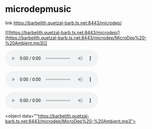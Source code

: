 # microdepmusic

link https://barbelith.quetzal-barb.ts.net:8443/microdep/

[[[https://barbelith.quetzal-barb.ts.net:8443/microdep/](https://barbelith.quetzal-barb.ts.net:8443/microdep/MicroDep%20-%20Ambient.mp3)]]

<audio controls>
  <source src="https://barbelith.quetzal-barb.ts.net:8443/microdep/MicroDep%20-%20Ambient.mp3" type="audio/mpeg">
</audio>

<audio src="https://barbelith.quetzal-barb.ts.net:8443/microdep/MicroDep%20-%20Ambient.mp3" controls> </audio>

<audio src="https://barbelith.quetzal-barb.ts.net:8443/microdep/MicroDep%20-%20Ambient.mp3" preload controls> </audio>

<object data=""https://barbelith.quetzal-barb.ts.net:8443/microdep/MicroDep%20-%20Ambient.mp3"></object>
